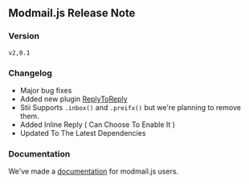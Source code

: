 ## Modmail.js Release Note

### Version 
`v2,0.1`

### Changelog

- Major bug fixes
- Added new plugin [ReplyToReply](https://botstudios.github.io/modmail.js/plugins/replytoreply)
- Stii Supports `.inbox()` and `.preifx()` but we're planning to remove them.
- Added Inline Reply ( Can Choose To Enable It )
- Updated To The Latest Dependencies

### Documentation 

We've made a [documentation](https://botstudios.github.io/modmail.js) for modmail.js users.

